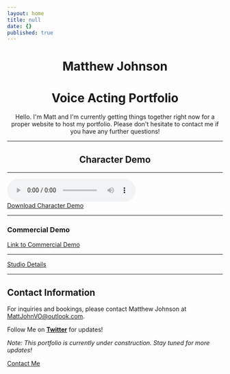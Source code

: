 ```yaml
---
layout: home
title: null
date: {}
published: true
---
```

<div align="center">
  <h1>Matthew Johnson</h1>
  <h1>Voice Acting Portfolio</h1>

  Hello. I'm Matt and I'm currently getting things together right now for a proper website to host my portfolio. Please don't hesitate to contact me if you have any further questions!
</div>

----

<div align="center">
  <h2>Character Demo</h2>
</div>

---


<div class="audio-container">
  <audio controls>
    <source src="/assets/audio/Matthew Johnson Character Demo.mp3" type="audio/mp3">
    Your browser does not support the audio tag.
  </audio>
</div>

<div class="audio-container">
  <a class="download-button highlighted" href="/assets/audio/Matthew Johnson Character Demo.mp3" download>Download Character Demo</a>
</div>

---

### Commercial Demo
[Link to Commercial Demo](#)

---

<div class="button-container">
  <a class="pdf-button highlighted" href="/assets/docs/StudioDetails.pdf" target="_blank">Studio Details</a>
</div>

---

## Contact Information

For inquiries and bookings, please contact Matthew Johnson at [MattJohnVO@outlook.com](mailto:MattJohnVO@outlook.com).

Follow Me on [**Twitter**](https://twitter.com/mattjohnvo) for updates!

*Note: This portfolio is currently under construction. Stay tuned for more updates!*


<a href="/contact.html" class="highlighted">Contact Me</a>
